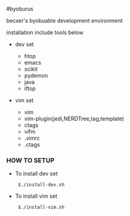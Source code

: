 #byoburus

becxer's byobuable development environment

installation include tools below

 * dev set

    - htop
    - emacs
    - scikit
    - pydemon
    - java
    - iftop
    
 * vim set

    - vim
    - vim-plugin(jedi,NERDTree,tag,template)
    - ctags
    - vifm
    - .vimrc
    - .ctags

### HOW TO SETUP

 * To install dev set

        $./install-dev.sh
    
 * To install vim set
 
        $./install-vim.sh
